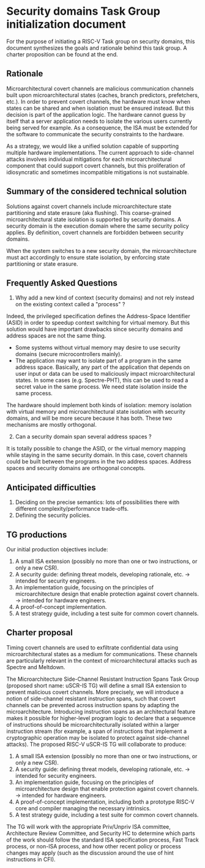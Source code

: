 # Security domains Task Group initialization document

For the purpose of initiating a RISC-V Task group on security domains, this document synthesizes the goals and rationale behind this task group. A charter proposition can be found at the end.

## Rationale

Microarchitectural covert channels are malicious communication channels built upon microarchitectural states (caches, branch predictors, prefetchers, etc.).
In order to prevent covert channels, the hardware must know when states can be shared and when isolation must be ensured instead.
But this decision is part of the application logic. The hardware cannot guess by itself that a server application needs to isolate the various users currently being served for example.
As a consequence, the ISA must be extended for the software to communicate the security constraints to the hardware.

As a strategy, we would like a unified solution capable of supporting multiple hardware implementations.
The current approach to side-channel attacks involves individual mitigations for each microarchitectural component that could support covert channels, but this proliferation of idiosyncratic and sometimes incompatible mitigations is not sustainable.

## Summary of the considered technical solution

Solutions against covert channels include microarchitecture state partitioning and state erasure (aka flushing). This coarse-grained microarchitectural state isolation is supported by security domains. A security domain is the execution domain where the same security policy applies. By definition, covert channels are forbidden between security domains.

When the system switches to a new security domain, the microarchitecture must act accordingly to ensure state isolation, by enforcing state partitioning or state erasure.

## Frequently Asked Questions

1. Why add a new kind of context (security domains) and not rely instead on the existing context called a "process" ?

Indeed, the privileged specification defines the Address-Space Identifier (ASID) in order to speedup context switching for virtual memory.
But this solution would have important drawbacks since security domains and address spaces are not the same thing.

- Some systems without virtual memory may desire to use security domains (secure microcontrollers mainly).
- The application may want to isolate part of a program in the same address space. Basically, any part of the application that depends on user input or data can be used to maliciously impact microarchitectural states. In some cases (e.g. Spectre-PHT), this can be used to read a secret value in the same process. We need state isolation inside the same process.

The hardware should implement both kinds of isolation: memory isolation with virtual memory and microarchitectural state isolation with security domains, and will be more secure because it has both. These two mechanisms are mostly orthogonal.

2. Can a security domain span several address spaces ?

It is totally possible to change the ASID, or the virtual memory mapping while staying in the same security domain. In this case, covert channels could be built between the programs in the two address spaces.
Address spaces and security domains are orthogonal concepts.

## Anticipated difficulties

1. Deciding on the precise semantics: lots of possibilities there with different complexity/performance trade-offs.
2. Defining the security policies.

## TG productions

Our initial production objectives include:

1. A small ISA extension (possibly no more than one or two instructions, or only a new CSR).
2. A security guide: defining threat models, developing rationale, etc. -> intended for security engineers.
3. An implementation guide, focusing on the principles of microarchitecture design that enable protection against covert channels. -> intended for hardware engineers.
4. A proof-of-concept implementation.
5. A test strategy guide, including a test suite for common covert channels.

## Charter proposal

Timing covert channels are used to exfiltrate confidential data using microarchitectural states as a medium for communications. These channels are particularly relevant in the context of microarchitectural attacks such as Spectre and Meltdown.

The Microarchitecture Side-Channel Resistant Instruction Spans Task Group (proposed short name: uSCR-IS TG) will define a small ISA extension to prevent malicious covert channels. More precisely, we will introduce a notion of side-channel resistant instruction spans, such that covert channels can be prevented across instruction spans by adapting the microarchitecture. Introducing instruction spans as an architectural feature makes it possible for higher-level program logic to declare that a sequence of instructions should be microarchitecturally isolated within a larger instruction stream (for example, a span of instructions that implement a cryptographic operation may be isolated to protect against side-channel attacks). The proposed RISC-V uSCR-IS TG will collaborate to produce:

1. A small ISA extension (possibly no more than one or two instructions, or only a new CSR).
2. A security guide: defining threat models, developing rationale, etc. -> intended for security engineers.
3. An implementation guide, focusing on the principles of microarchitecture design that enable protection against covert channels. -> intended for hardware engineers.
4. A proof-of-concept implementation, including both a prototype RISC-V core and compiler managing the necessary intrinsics.
5. A test strategy guide, including a test suite for common covert channels.

The TG will work with the appropriate Priv/Unpriv ISA committee, Architecture Review Committee, and Security HC to determine which parts of the work should follow the standard ISA specification process, Fast Track process, or non-ISA process, and how other recent policy or process changes may apply (such as the discussion around the use of hint instructions in CFI).

